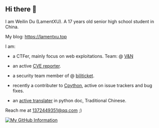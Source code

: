 ## Hi there 👋

I am Weilin Du (LamentXU). A 17 years old senior high school student in China.

My blog: https://lamentxu.top

I am: 

- a CTFer, mainly focus on web exploitations. Team: @ [V&N](https://vnteam.cn)

- an active [CVE reporter](https://vuldb.com/?user.78142).

- a security team member of @ [biliticket](https://github.com/biliticket).

- recently a contributer to [Cpython](https://python/Cpython), active on issue trackers and bug fixes.

- an [active translater](https://github.com/python/python-docs-zh-tw/pulls?q=is%3Apr+author%3ALamentXU123+is%3Aclosed) in python doc, Traditional Chinese.

Reach me at 1372449351@qq.com ;)

[![My GitHub Information](https://github-readme-stats.vercel.app/api?username=LamentXU123&count_private=true&locale=cn&show_icons=true)]()
